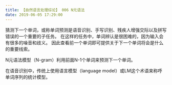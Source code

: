 ```yaml
---
title: 【自然语言处理综论】 006 N元语法
date: 2019-06-05 17:29:00
---
```


猜测下一个单词，或称单词预测是语音识别、手写识别、残疾人增强交际以及拼写错误的一个重要的子任务。
在这样的任务中，单词辨认是很困难的，因为输入会有很多的噪音和歧义。
因此查看前一个单词即可提供关于下一个单词将会是什么的重要线索。

N元语法模型（N-gram）利用前面N-1个单词来预测下一个单词。

在语音识别中，传统上使用语言模型（language model）或LM这个术语来称呼单词序列的统计模型。
